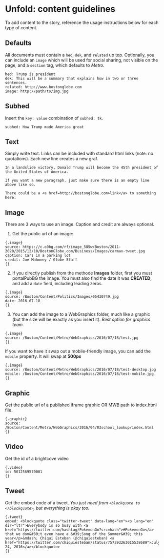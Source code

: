 # Unfold: content guidelines

To add content to the story, reference the usage instructions below for each type of content.

## Defaults
All documents must contain a `hed`, `dek`, and `related` up top. Optionally, you can include an `image` which will be used for social sharing, not visible on the page, and a `section` tag, which defaults to *Metro*.

```
hed: Trump is president
dek: This will be a summary that explains how in two or three sentences.
related: http://www.bostonglobe.com
image: http://path/to/img.jpg 
```

## Subhed
Insert the `key: value` combination of `subhed: tk`.

```
subhed: How Trump made America great
```

## Text
Simply write text. Links can be included with standard html links (note: no quotations). Each new line creates a new graf.

```
In a landslide victory, Donald Trump will become the 45th president of the United States of America.

If you want a new paragraph, just make sure there is an empty line above like so.

There could be a <a href=http://bostonglobe.com>link</a> to something here.
```

## Image
There are 3 ways to use an image. Caption and credit are always optional.

1) Get the public url of an image:

```
{.image}
source: https://c.o0bg.com/rf/image_585w/Boston/2011-2020/2015/12/10/BostonGlobe.com/Business/Images/carmax-tweet.jpg
caption: Cars in a parking lot
credit: Joe Mahoney / Globe Staff
{}
```

2) If you directly publish from the methode **Images** folder, first you must portalPubBG the image. You must also find the date it was **CREATED**, and add a `date` field, including leading zeros.

```
{.image}
source: /Boston/Content/Politics/Images/05430749.jpg
date: 2016-07-18
{}
```

3) You can add the image to a WebGraphics folder, much like a graphic (but the size will be exactly as you insert it). *Best option for graphics team.*

```
{.image}
source: /Boston/Content/Metro/WebGraphics/2016/07/18/test.jpg
{}
```

If you want to have it swap out a mobile-friendly image, you can add the `mobile` property. It will swap at **500px**

```
{.image}
source: /Boston/Content/Metro/WebGraphics/2016/07/18/test-desktop.jpg
mobile: /Boston/Content/Metro/WebGraphics/2016/07/18/test-mobile.jpg
{}
```

## Graphic
Get the public url of a published iframe graphic OR MWB path to index.html file.

```
{.graphic}
source: /Boston/Content/Metro/WebGraphics/2016/04/03school_lookup/index.html
{}
```

## Video
Get the id of a brightcove video

```
{.video}
id: 5012569570001
{}
```

## Tweet
Get the embed code of a tweet. *You just need from `<blockquote to </blockquote>`, but everything is okay too.*

```
{.tweet}
embed: <blockquote class="twitter-tweet" data-lang="en"><p lang="en" dir="ltr">Everybody is so busy with <a href="https://twitter.com/hashtag/PokemonGo?src=hash">#PokemonGo</a> that we don&#39;t even have a &#39;Song of the Summer&#39; this year</p>&mdash; Chiqui Esteban (@chiquiesteban) <a href="https://twitter.com/chiquiesteban/status/757293263015538689">July 24, 2016</a></blockquote>
{}
```
